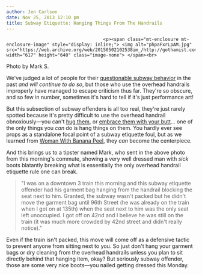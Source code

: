 ```yaml
---
author: Jen Carlson
date: Nov 25, 2013 12:10 pm
title: Subway Etiquette: Hanging Things From The Handrails
---
```


	
										<p><span class="mt-enclosure mt-enclosure-image" style="display: inline;"> <img alt="phpaFxrLpAM.jpg" src="https://web.archive.org/web/20150502102538im_/http://gothamist.com/attachments/arts_jen/phpaFxrLpAM.jpg" width="617" height="640" class="image-none"> </span><br>
<span class="photo_caption">Photo by Mark S.</span></p>

<p>We&apos;ve judged a lot of people for their <a href="https://web.archive.org/web/20150502102538/http://gothamist.com/tags/subwayetiquette">questionable subway behavior</a> in the past <em>and will continue to do so</em>, but those who use the overhead handrails improperly have managed to escape criticism thus far. They&apos;re so obscure, and so few in number, sometimes it&apos;s hard to tell if it&apos;s just performance art! </p>

<p>But this subsection of subway offenders is all too real, they&apos;re just rarely spotted because it&apos;s pretty difficult to use the overhead handrail obnoxiously&#x2014;you can&apos;t <a href="https://web.archive.org/web/20150502102538/http://gothamist.com/2012/03/15/subway_etiquette_101_please_dont_hu.php">hug them</a>, or <a href="https://web.archive.org/web/20150502102538/http://gothamist.com/2010/04/27/pole_hogs.php">embrace them with your butt</a>... one of the only things you <em>can</em> do is hang things on them. You hardly ever see props as a standalone focal point of a subway etiquette foul, but as we learned from <a href="https://web.archive.org/web/20150502102538/http://gothamist.com/2013/02/15/etiquette.php">Woman With Banana Peel</a>, they <em>can</em> become the centerpiece.</p>

<p>And this brings us to a tipster named Mark, who sent in the above photo from this morning&apos;s commute, showing a very well dressed man with <em>sick</em> boots blatantly breaking what is essentially the only overhead handrail etiquette rule one can break.</p>

<blockquote>&quot;I was on a downtown 3 train this morning and this subway etiquette offender had his garment bag hanging from the handrail blocking the seat next to him. Granted, the subway wasn&apos;t packed but he didn&apos;t move the garment bag until 96th Street (he was already on the train when I got on at 135th) when the seat next to him was the only seat left unoccupied. I got off on 42nd and I believe he was still on the train (it was much more crowded by 42nd street and didn&apos;t really notice).&quot;</blockquote>

<p>Even if the train isn&apos;t packed, this move will come off as a defensive tactic to prevent anyone from sitting next to you. So just don&apos;t hang your garment bags or dry cleaning from the overhead handrails unless you plan to sit directly behind that hanging item, okay? But seriously subway offender, those are some very nice boots&#x2014;you nailed getting dressed this Monday.</p>					
										
									
				
